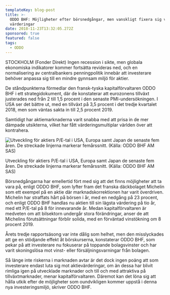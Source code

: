 ```yaml
---
templateKey: blog-post
title: >-
  ODDO BHF: Möjligheter efter börsnedgångar, men vanskligt fixera sig vid
  värderingar
date: 2018-11-23T13:32:05.272Z
sponsored: true
featured: false
tags:
  - ODDO
---
```

STOCKHOLM (Fonder Direkt) Ingen recession i sikte, men globala ekonomiska indikatorer kommer fortsätta revideras ned, och en normalisering av centralbankers penningpolitik innebär att investerare behöver anpassa sig till en mindre gynnsam miljö för aktier.

De ståndpunkterna förmedlar den fransk-tyska kapitalförvaltaren ODDO BHF i ett strategidokument, där de konstaterar att eurozonens tillväxt justerades ned från 2 till 1,5 procent i den senaste PMI-undersökningen. I USA ser det bättre ut, med en tillväxt på 3,5 procent i det tredje kvartalet 2018, men som väntas sakta in till 2,5 procent 2019.

Samtidigt har aktiemarknaderna varit snabba med att prisa in de mer dämpade utsikterna, vilket har fått värderingsmultiplar världen över att kontrahera.

![Utveckling för aktiers P/E-tal i USA, Europa samt Japan de senaste fem åren. De streckade linjerna markerar femårssnitt. (Källa: ODDO BHF AM SAS)](/img/45.png)

<span class="image-caption">Utveckling för aktiers P/E-tal i USA, Europa samt Japan de senaste fem åren. De streckade linjerna markerar femårssnitt. (Källa: ODDO BHF AM SAS)</span>

Börsnedgångarna har emellertid fört med sig att det finns möjligheter att ta vara på, enligt ODDO BHF, som lyfter fram det franska däckbolaget Michelin som ett exempel på en aktie där marknadskorrektionen har varit överdriven. Michelin har straffats hårt på börsen i år, med en nedgång på 23 procent, och enligt ODDO BHF handlas nu aktien till sin lägsta värdering på tio år, med ett P/E-tal på 8 för innevarande år. Medan kapitalförvaltaren är medveten om att bilsektorn undergår stora förändringar, anser de att Michelins förutsättningar förblir solida, med en förväntad vinstökning om 8 procent 2019.

Årets tredje rapportsäsong var inte dålig som helhet, men den misslyckades att ge en stödjande effekt åt börskurserna, konstaterar ODDO BHF, som pekar på att investerare nu fokuserar på toppande bolagsvinster och har varit skoningslösa mot vinst- eller försäljningsvarningar från bolagen.

Så länge inte riskerna i marknaden avtar är det dock ingen poäng att som investerare endast luta sig mot aktievärderingar, om än dessa har blivit rimliga igen på utvecklade marknader och till och med attraktiva på tillväxtmarknader, menar kapitalförvaltaren. Däremot kan det löna sig att hålla utkik efter de möjligheter som oundvikligen kommer uppstå i denna nya investeringsmiljö, skriver ODDO BHF.
